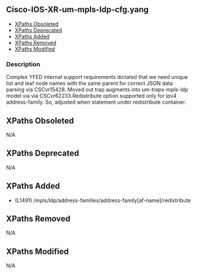 ## Cisco-IOS-XR-um-mpls-ldp-cfg.yang

- [XPaths Obsoleted](#xpaths-obsoleted)
- [XPaths Deprecated](#xpaths-deprecated)
- [XPaths Added](#xpaths-added)
- [XPaths Removed](#xpaths-removed)
- [XPaths Modified](#xpaths-modified)

### Description

Complex YFED internal support requirements dictated that we need unique list and leaf node names with the same parent for correct JSON data parsing via CSCvr15428. Moved out trap augments into um-traps-mpls-ldp model via via CSCvr62233.Redistribute option supported only for ipv4 address-family. So, adjusted when statement under redistribute container.

## XPaths Obsoleted

N/A

## XPaths Deprecated

N/A

## XPaths Added

- (L1491)	/mpls/ldp/address-families/address-family[af-name]/redistribute

## XPaths Removed

N/A

## XPaths Modified

N/A

